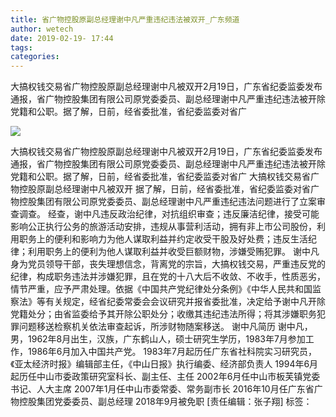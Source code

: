 ```yaml
---
title: 省广物控股原副总经理谢中凡严重违纪违法被双开_广东频道
author: wetech
date: 2019-02-19- 17:44
tags: 
categories: 
---
```

大搞权钱交易省广物控股原副总经理谢中凡被双开2月19日，广东省纪委监委发布通报，省广物控股集团有限公司原党委委员、副总经理谢中凡严重违纪违法被开除党籍和公职。据了解，日前，经省委批准，省纪委监委对省广
<!-- more -->
                
<img align="center" border="0" src="http://p2.ifengimg.com/a/2016/0810/204c433878d5cf9size1_w16_h16.png" />
                
                
            
大搞权钱交易省广物控股原副总经理谢中凡被双开2月19日，广东省纪委监委发布通报，省广物控股集团有限公司原党委委员、副总经理谢中凡严重违纪违法被开除党籍和公职。据了解，日前，经省委批准，省纪委监委对省广
大搞权钱交易省广物控股原副总经理谢中凡被双开
据了解，日前，经省委批准，省纪委监委对省广物控股集团有限公司原党委委员、副总经理谢中凡严重违纪违法问题进行了立案审查调查。
经查，谢中凡违反政治纪律，对抗组织审查；违反廉洁纪律，接受可能影响公正执行公务的旅游活动安排，违规从事营利活动，拥有非上市公司股份，利用职务上的便利和影响力为他人谋取利益并约定收受干股及好处费；违反生活纪律；利用职务上的便利为他人谋取利益并收受巨额财物，涉嫌受贿犯罪。
谢中凡身为党员领导干部，丧失理想信念，背离党的宗旨，大搞权钱交易，严重违反党的纪律，构成职务违法并涉嫌犯罪，且在党的十八大后不收敛、不收手，性质恶劣，情节严重，应予严肃处理。依据《中国共产党纪律处分条例》《中华人民共和国监察法》等有关规定，经省纪委常委会会议研究并报省委批准，决定给予谢中凡开除党籍处分；由省监委给予其开除公职处分；收缴其违纪违法所得；将其涉嫌职务犯罪问题移送检察机关依法审查起诉，所涉财物随案移送。
谢中凡简历
谢中凡，男，1962年8月出生，汉族，广东鹤山人，硕士研究生学历，1983年7月参加工作，1986年6月加入中国共产党。
1983年7月起历任广东省社科院实习研究员，《亚太经济时报》编辑部主任，《中山日报》执行编委、经济部负责人
1994年6月起历任中山市委政策研究室科长、副主任、主任
2002年6月任中山市板芙镇党委书记、人大主席
2007年1月任中山市委常委、常务副市长
2016年10月任广东省广物控股集团党委委员、副总经理
2018年9月被免职
[责任编辑：张子翔]
标签：
             
